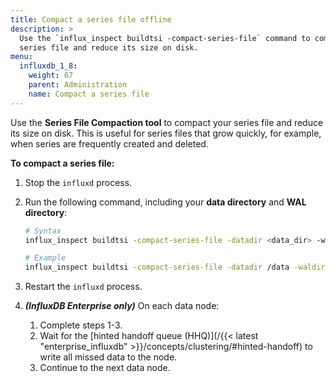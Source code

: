 ```yaml
---
title: Compact a series file offline
description: >
  Use the `influx_inspect buildtsi -compact-series-file` command to compact your
  series file and reduce its size on disk.
menu:
  influxdb_1_8:
    weight: 67
    parent: Administration
    name: Compact a series file
---
```


Use the **Series File Compaction tool** to compact your series file and reduce its size on disk.
This is useful for series files that grow quickly, for example, when series are frequently created and deleted.

**To compact a series file:**

1.  Stop the `influxd` process.

2.  Run the following command, including your **data directory** and **WAL directory**:

    ```sh
    # Syntax
    influx_inspect buildtsi -compact-series-file -datadir <data_dir> -waldir <wal_dir>

    # Example
    influx_inspect buildtsi -compact-series-file -datadir /data -waldir /wal
    ```

3. Restart the `influxd` process.

4. **_(InfluxDB Enterprise only)_** On each data node:
    1. Complete steps 1-3.
    2. Wait for the [hinted handoff queue (HHQ)](/{{< latest "enterprise_influxdb" >}}/concepts/clustering/#hinted-handoff)
       to write all missed data to the node.
    3. Continue to the next data node.
